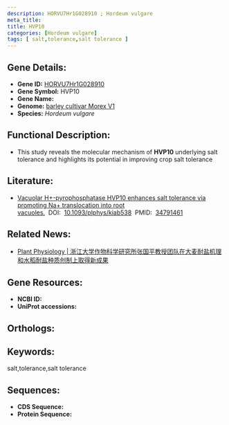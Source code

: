 ```yaml
---
description: HORVU7Hr1G028910 ; Hordeum vulgare
meta_title:
title: HVP10
categories: [Hordeum vulgare]
tags: [ salt,tolerance,salt tolerance ]
---
```


## Gene Details:
- **Gene ID:**	[HORVU7Hr1G028910]()
- **Gene Symbol:** HVP10
- **Gene Name:** 
- **Genome:** [barley cultivar Morex V1]()
- **Species:** *Hordeum vulgare*

## Functional Description:
   - This study reveals the molecular mechanism of **HVP10** underlying salt tolerance and highlights its potential in improving crop salt tolerance

## Literature:
   - [Vacuolar H+-pyrophosphatase HVP10 enhances salt tolerance via promoting Na+ translocation into root vacuoles.]( https://academic.oup.com/plphys/article/188/2/1248/6430121?login=true)&nbsp;&nbsp;DOI:&nbsp;&nbsp;[10.1093/plphys/kiab538](https://academic.oup.com/plphys/article/188/2/1248/6430121?login=true)&nbsp;&nbsp;PMID:&nbsp;&nbsp;[34791461](https://pubmed.ncbi.nlm.nih.gov/34791461/)

## Related News:
   - [Plant Physiology | 浙江大学作物科学研究所张国平教授团队在大麦耐盐机理和水稻耐盐种质创制上取得新成果](https://mp.weixin.qq.com/s?__biz=Mzg3MDEwNDEyMg==&mid=2247521164&idx=2&sn=206ce2671a3d1b9ba2f92717e4552281&chksm=ce903ed9f9e7b7cf4772de318dee0d9fb7077afec21c26b7aba0d4313ddd29f2e94cb857ff76&scene=27#wechat_redirect)

## Gene Resources:
- **NCBI ID:** [](https://www.ncbi.nlm.nih.gov/gene/?term=)
- **UniProt accessions:** [](https://www.uniprot.org/uniprotkb//entry)

## Orthologs:


## Keywords:
salt,tolerance,salt tolerance

## Sequences:
- **CDS Sequence:**
- **Protein Sequence:**
